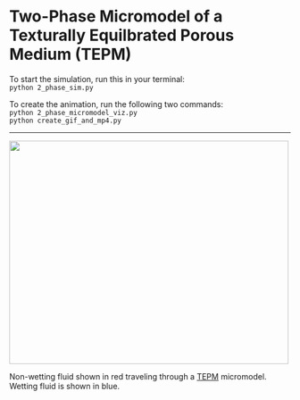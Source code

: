 # Two-Phase Micromodel of a Texturally Equilbrated Porous Medium (TEPM)

To start the simulation, run this in your terminal:\
```python 2_phase_sim.py```

To create the animation, run the following two commands:\
```python 2_phase_micromodel_viz.py```\
```python create_gif_and_mp4.py```
  
----------------------------------------------------------------------------

<img src=micromodel_tepm/rg_theta30_phi30_lbm_animation.gif width="500" height="400">

Non-wetting fluid shown in red traveling through a [TEPM](https://www.digitalrocksportal.org/projects/65) micromodel. Wetting fluid is shown in blue.
